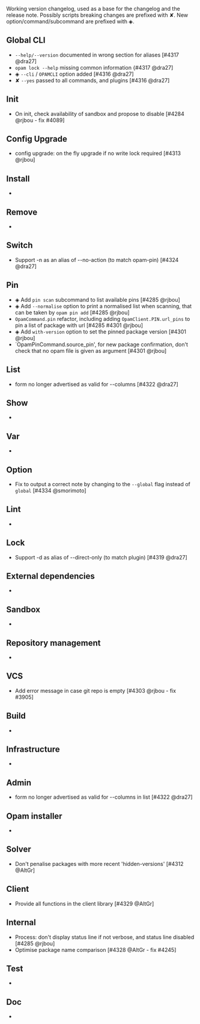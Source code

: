 Working version changelog, used as a base for the changelog and the release
note.
Possibly scripts breaking changes are prefixed with ✘.
New option/command/subcommand are prefixed with ◈.

## Global CLI
  * `--help/--version` documented in wrong section for aliases [#4317 @dra27]
  * `opam lock --help` missing common information {#4317 @dra27]
  * ◈ `--cli` / `OPAMCLI` option added [#4316 @dra27]
  * ✘ `--yes` passed to all commands, and plugins [#4316 @dra27]

## Init
  * On init, check availability of sandbox and propose to disable [#4284 @rjbou - fix #4089]

## Config Upgrade
  * config upgrade: on the fly upgrade if no write lock required [#4313 @rjbou]

## Install
  *

## Remove
  *

## Switch
  * Support -n as an alias of --no-action (to match opam-pin) [#4324 @dra27]

## Pin
  * ◈ Add `pin scan` subcommand to list available pins [#4285 @rjbou]
  * ◈ Add `--normalise` option to print a normalised list when scanning, that can be taken by `opam pin add` [#4285 @rjbou]
  * `OpamCommand.pin` refactor, including adding `OpamClient.PIN.url_pins` to pin a list of package with url  [#4285 #4301 @rjbou]
  * ◈ Add `with-version` option to set the pinned package version [#4301 @rjbou]
  * `OpamPinCommand.source_pin', for new package confirmation, don't check that no opam file is given as argument [#4301 @rjbou]

## List
  * <field> form no longer advertised as valid for --columns [#4322 @dra27]

## Show
  *

## Var
  *

## Option
  * Fix to output a correct note by changing to the `--global` flag instead of `global` [#4334 @smorimoto]

## Lint
  *

## Lock
  * Support -d as alias of --direct-only (to match plugin) [#4319 @dra27]

## External dependencies
  *

## Sandbox
  *

## Repository management
  *

## VCS
  * Add error message in case git repo is empty [#4303 @rjbou - fix #3905]

## Build
  *

## Infrastructure
  *

## Admin
  * <field> form no longer advertised as valid for --columns in list [#4322 @dra27]

## Opam installer
  *


## Solver
  * Don't penalise packages with more recent 'hidden-versions' [#4312 @AltGr]

## Client
  * Provide all functions in the client library [#4329 @AltGr]

## Internal
  * Process: don't display status line if not verbose, and status line disabled [#4285 @rjbou]
  * Optimise package name comparison [#4328 @AltGr - fix #4245]

## Test
  *

## Doc
  *
